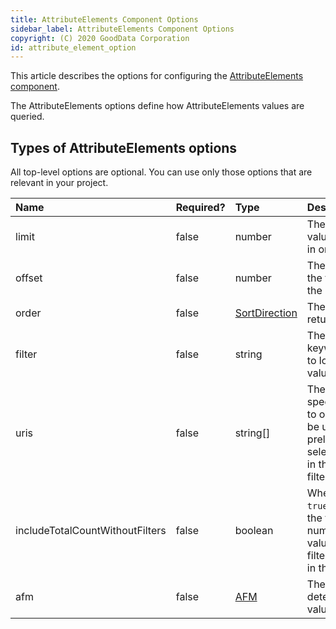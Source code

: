 ```yaml
---
title: AttributeElements Component Options
sidebar_label: AttributeElements Component Options
copyright: (C) 2020 GoodData Corporation
id: attribute_element_option
---
```


This article describes the options for configuring the [AttributeElements component](30_tips__create_custom_attribute_filter.md#example).

The AttributeElements options define how AttributeElements values are queried.

## Types of AttributeElements options

All top-level options are optional. You can use only those options that are relevant in your project.

| Name | Required? | Type | Description |
| :--- | :--- | :--- | :--- |
| limit | false | number | The number of values returned in one portion |
| offset | false | number | The offset of the first value in the returned list |
| order | false | [SortDirection](50_custom__result_specification.md#sorting) | The order of the returned values |
| filter | false | string | The search keyword/phrase to look for in the value titles |
| uris | false | string[] | The URIs of specific values to obtain; can be used to preload selected values in the attribute filter |
| includeTotalCountWithoutFilters | false | boolean | When set to `true`, includes the total number of the values (without filters applied) in the response |
| afm | false | [AFM](50_custom__execution.md) | The AMF that determines the values to return |
